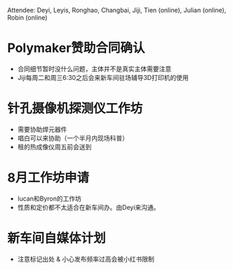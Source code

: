 Attendee: Deyi, Leyis, Ronghao, Changbai, Jiji, Tien (online), Julian (online), Robin (online)

# Polymaker赞助合同确认

- 合同细节暂时没什么问题，主体并不是真实主体需要注意
- Jiji每周二和周三6:30之后会来新车间驻场辅导3D打印机的使用

# 针孔摄像机探测仪工作坊

- 需要协助焊元器件
- 唱白可以来协助（一个半月内现场科普）
- 租的热成像仪周五前会送到

# 8月工作坊申请

- lucan和Byron的工作坊
- 性质和定价都不太适合在新车间办。由Deyi来沟通。

# 新车间自媒体计划

- 注意标记出处 & 小心发布频率过高会被小红书限制
